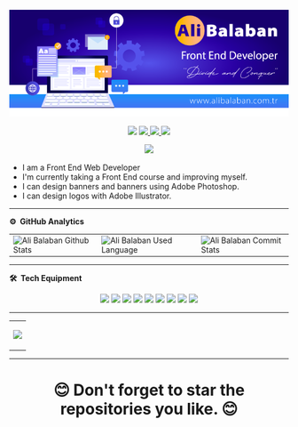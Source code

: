 <p align="center"> <img src="/assets/profile.png" 
         alt="Front End Developer"></p>
<p align="center">
<a href="https://www.linkedin.com/in/alibalaban/" style="text-decoration:none;"><img src="https://img.shields.io/badge/LinkedIn-0077B5?style=for-the-badge&logo=linkedin&logoColor=white"/> </a>
<a href="https://www.hackerrank.com/alibalaban><img src="https://img.shields.io/badge/-Hackerrank-2EC866?style=for-the-badge&logo=HackerRank&logoColor=white"/> </a>
<a href="https://twitter.com/balabanturk/"><img src="https://img.shields.io/badge/Twitter-1DA1F2?style=for-the-badge&logo=twitter&logoColor=white"/> </a>
<a href="https://www.instagram.com/balabanturk/"><img src="https://img.shields.io/badge/Instagram-E4405F?style=for-the-badge&logo=instagram&logoColor=white"/> </a>
<a href="mailto:ppashazadee@gmail.com"><img src="https://img.shields.io/badge/Gmail-D14836?style=for-the-badge&logo=gmail&logoColor=white"/> </a>
</p>

<p align="center"> <img src="https://komarev.com/ghpvc/?username=alibalaban&label=Profile%20Visits&color=blue&style=plastic%22%20alt=%22alibalaban" /> </p>

- I am a Front End Web Developer
- I'm currently taking a Front End course and improving myself.
- I can design banners and banners using Adobe Photoshop.
- I can design logos with Adobe Illustrator.

---

**⚙️ &nbsp;GitHub Analytics**

<table style="width:100%">
  <tr>
    <td><img src="https://github-readme-stats.vercel.app/api?username=alibalaban&show_icons=true&theme=dark&locale=en&hide_border=true" alt="Ali Balaban Github Stats" /></td>
    <td><img src="https://github-readme-stats.vercel.app/api/top-langs/?username=alibalaban&theme=dark&hide_border=true&layout=compact" alt="Ali Balaban Used Language"></td>
    <td><img src="https://github-readme-streak-stats.herokuapp.com/?user=alibalaban&theme=dark&hide_border=true" alt="Ali Balaban Commit Stats" 
width="50%" /></td>
  </tr>
</table>

---

**🛠 &nbsp;Tech Equipment**

<p align="center">
        <img src="https://img.shields.io/badge/html5-%23E34F26.svg?style=for-the-badge&logo=html5&logoColor=white">
        <img src="https://img.shields.io/badge/css3-%231572B6.svg?style=for-the-badge&logo=css3&logoColor=white">
        <img src="https://img.shields.io/badge/javascript-%23323330.svg?style=for-the-badge&logo=javascript&logoColor=%23F7DF1E">
        <img src="https://img.shields.io/badge/bootstrap-%238511FA.svg?style=for-the-badge&logo=bootstrap&logoColor=white">
        <img src="https://img.shields.io/badge/mysql-%2300000f.svg?style=for-the-badge&logo=mysql&logoColor=white">
        <img src="https://img.shields.io/badge/WordPress-%23117AC9.svg?style=for-the-badge&logo=WordPress&logoColor=white">
        <img src="https://img.shields.io/badge/apache-%23D42029.svg?style=for-the-badge&logo=apache&logoColor=white">
        <img src="https://img.shields.io/badge/adobe%20photoshop-%2331A8FF.svg?style=for-the-badge&logo=adobe%20photoshop&logoColor=white">
        <img src="https://img.shields.io/badge/adobe%20illustrator-%23FF9A00.svg?style=for-the-badge&logo=adobe%20illustrator&logoColor=white">
</p>

---

<table align="center">
  <tbody>
    <tr>
      <td>
      <p align="center" width="100%">
        <img height="50%" width="auto" src ="https://github-trophies.vercel.app/?username=alibalaban&theme=chalk&row=1&column=5">
      </p>
      </td>
    </tr>
  </tbody>
</table>

---

<div align="center">

# 😊 Don't forget to star the repositories you like. 😊

</div>
